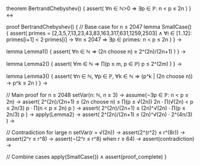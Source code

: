theorem BertrandChebyshev() {
  assert(
    ∀n ∈ ℕ>0 ⇒ ∃p ∈ ℙ: n < p ≤ 2n
  )
} ↔

proof BertrandChebyshev() {
  // Base case for n ≤ 2047
  lemma SmallCase() {
    assert(
      primes = [2,3,5,7,13,23,43,83,163,317,631,1259,2503] ∧
      ∀i ∈ [1..12]: primes[i+1] < 2·primes[i] →
      ∀n ≤ 2047 ⇒ ∃p ∈ primes: n < p ≤ 2n
    )
  } →

  lemma Lemma1() {
    assert(
      ∀n ∈ ℕ ⇒ (2n choose n) ≥ 2^(2n)/(2n+1)
    )
  } →

  lemma Lemma2() {
    assert(
      ∀m ∈ ℕ ⇒ ∏(p ≤ m, p ∈ ℙ) p ≤ 2^(2m)
    )
  } →

  lemma Lemma3() {
    assert(
      ∀n ∈ ℕ, ∀p ∈ ℙ, ∀k ∈ ℕ ⇒
      (p^k | (2n choose n)) → p^k ≤ 2n
    )
  } →

  // Main proof for n ≥ 2048
  setVar(n: ℕ, n ≥ 3) →
  assume(¬∃p ∈ ℙ: n < p ≤ 2n) →
  assert(
    2^(2n)/(2n+1) ≤ (2n choose n) ≤
    ∏(p ≤ √(2n)) 2n · ∏(√(2n) < p ≤ 2n/3) p · ∏(n < p ≤ 2n) p
  ) →
  assert(
    2^(2n)/(2n+1) ≤ (2n)^√(2n) · ∏(p ≤ 2n/3) p
  ) →
  apply(Lemma2) →
  assert(
    2^(2n)/(2n+1) ≤ (2n)^√(2n) · 2^(4n/3)
  ) →
  
  // Contradiction for large n
  setVar(r = √(2n)) →
  assert(2^(r^2) ≤ r^(8r)) →
  assert(2^r ≤ r^8) →
  assert(¬(2^r ≤ r^8) when r ≥ 64) →
  assert(contradiction) →
  
  // Combine cases
  apply(SmallCase()) ∧
  assert(proof_complete)
}